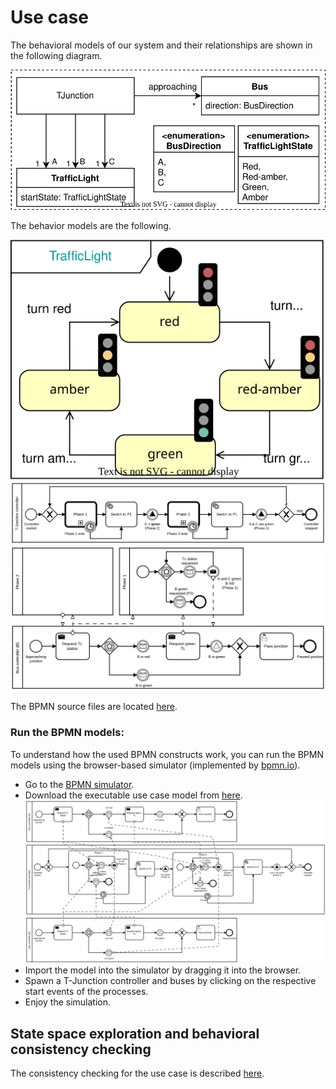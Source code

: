 # Use case

The behavioral models of our system and their relationships are shown in the following diagram.

![component diagram](./figures/components.svg)

The behavior models are the following.

![component diagram](./figures/tl.svg)
![component diagram](./figures/t-junction.svg)
![component diagram](./figures/use-case-communication.svg)

The BPMN source files are located [here](./bpmn-files).

### Run the BPMN models:
To understand how the used BPMN constructs work, you can run the BPMN models using the browser-based simulator (implemented by [bpmn.io](https://github.com/bpmn-io)).

- Go to the [BPMN simulator](https://bpmn-io.github.io/bpmn-js-token-simulation/modeler.html).
- Download the executable use case model from [here](./bpmn-files/use-case-execution.bpmn).
![BPMN model](./figures/use-case-execution.svg)
- Import the model into the simulator by dragging it into the browser.
- Spawn a T-Junction controller and buses by clicking on the respective start events of the processes.
- Enjoy the simulation.

## State space exploration and behavioral consistency checking
The consistency checking for the use case is described [here](../graphGrammars/global.gps/README.md).
